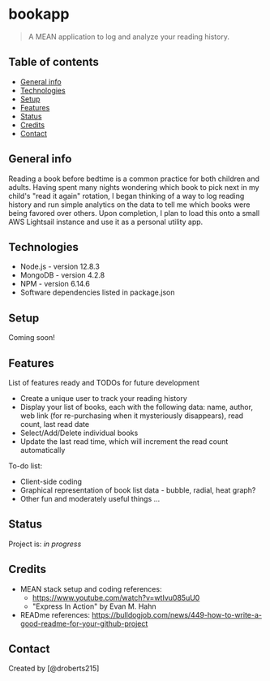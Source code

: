 # bookapp
> A MEAN application to log and analyze your reading history.

## Table of contents
* [General info](#general-info)
* [Technologies](#technologies)
* [Setup](#setup)
* [Features](#features)
* [Status](#status)
* [Credits](#credits)
* [Contact](#contact)

## General info
Reading a book before bedtime is a common practice for both children and adults. Having spent many nights wondering which book to pick next in my child's "read it again" rotation, I began thinking of a way to log reading history and run simple analytics on the data to tell me which books were being favored over others. Upon completion, I plan to load this onto a small AWS Lightsail instance and use it as a personal utility app.

## Technologies
* Node.js - version 12.8.3
* MongoDB - version 4.2.8
* NPM - version 6.14.6 
* Software dependencies listed in package.json

## Setup
Coming soon!

## Features
List of features ready and TODOs for future development
* Create a unique user to track your reading history
* Display your list of books, each with the following data: name, author, web link (for re-purchasing when it mysteriously disappears), read count, last read date
* Select/Add/Delete individual books
* Update the last read time, which will increment the read count automatically

To-do list:
* Client-side coding
* Graphical representation of book list data - bubble, radial, heat graph?
* Other fun and moderately useful things ...

## Status
Project is: _in progress_

## Credits
* MEAN stack setup and coding references: 
  * https://www.youtube.com/watch?v=wtIvu085uU0
  * "Express In Action" by Evan M. Hahn
* READme references: https://bulldogjob.com/news/449-how-to-write-a-good-readme-for-your-github-project

## Contact
Created by [@droberts215]